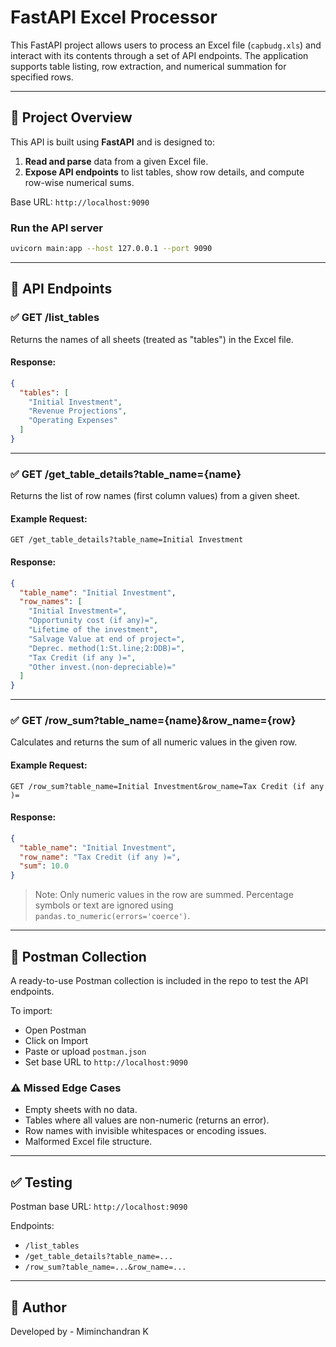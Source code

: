 # FastAPI Excel Processor

This FastAPI project allows users to process an Excel file (`capbudg.xls`) and interact with its contents through a set of API endpoints. The application supports table listing, row extraction, and numerical summation for specified rows.

---

## 🚀 Project Overview

This API is built using **FastAPI** and is designed to:

1. **Read and parse** data from a given Excel file.
2. **Expose API endpoints** to list tables, show row details, and compute row-wise numerical sums.

Base URL: `http://localhost:9090`

### Run the API server

```bash
uvicorn main:app --host 127.0.0.1 --port 9090
```

---

## 📌 API Endpoints

### ✅ GET /list\_tables

Returns the names of all sheets (treated as "tables") in the Excel file.

#### Response:

```json
{
  "tables": [
    "Initial Investment",
    "Revenue Projections",
    "Operating Expenses"
  ]
}
```

---

### ✅ GET /get\_table\_details?table\_name={name}

Returns the list of row names (first column values) from a given sheet.

#### Example Request:

```
GET /get_table_details?table_name=Initial Investment
```

#### Response:

```json
{
  "table_name": "Initial Investment",
  "row_names": [
    "Initial Investment=",
    "Opportunity cost (if any)=",
    "Lifetime of the investment",
    "Salvage Value at end of project=",
    "Deprec. method(1:St.line;2:DDB)=",
    "Tax Credit (if any )=",
    "Other invest.(non-depreciable)="
  ]
}
```

---

### ✅ GET /row\_sum?table\_name={name}\&row\_name={row}

Calculates and returns the sum of all numeric values in the given row.

#### Example Request:

```
GET /row_sum?table_name=Initial Investment&row_name=Tax Credit (if any )=
```

#### Response:

```json
{
  "table_name": "Initial Investment",
  "row_name": "Tax Credit (if any )=",
  "sum": 10.0
}
```

> Note: Only numeric values in the row are summed. Percentage symbols or text are ignored using `pandas.to_numeric(errors='coerce')`.

---

## 🧪 Postman Collection

A ready-to-use Postman collection is included in the repo to test the API endpoints.

To import:

* Open Postman
* Click on Import
* Paste or upload `postman.json`
* Set base URL to `http://localhost:9090`


### ⚠️ Missed Edge Cases

* Empty sheets with no data.
* Tables where all values are non-numeric (returns an error).
* Row names with invisible whitespaces or encoding issues.
* Malformed Excel file structure.

---

## ✅ Testing

Postman base URL: `http://localhost:9090`

Endpoints:

* `/list_tables`
* `/get_table_details?table_name=...`
* `/row_sum?table_name=...&row_name=...`

---

## 📝 Author

Developed by - Miminchandran K
